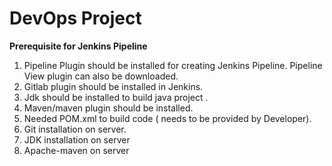 # DevOps Project
**Prerequisite for Jenkins Pipeline**

1. Pipeline Plugin should be installed for creating Jenkins Pipeline. Pipeline View plugin can also be downloaded.
2. Gitlab plugin should be installed in Jenkins. 
3. Jdk should be installed  to build java project .
4. Maven/maven plugin should be installed.
5. Needed POM.xml to build code ( needs to be provided by Developer).
6. Git installation on server.
7. JDK installation on server
8. Apache-maven on server
